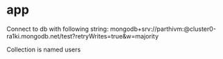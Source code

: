 # app

Connect to db with following string: mongodb+srv://parthivm:<password>@cluster0-ra1ki.mongodb.net/test?retryWrites=true&w=majority 

Collection is named users
